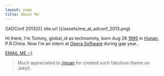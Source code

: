 ```yaml
---
layout: page
title: About Me
---
```


![ADConf 2013]({{ site.url }}/assets/me_at_adconf_2013.png)

Hi there, I'm Tommy, global_id as technommy, born Aug 26 <a href="http://en.wikipedia.org/wiki/1995" target="_blank">1995</a> in <a href="http://en.wikipedia.org/wiki/Hunan" target="_blank">Hunan</a>, P.R.China. Now I'm an intern at <a href="http://sphinx.oupeng.com/" target="_blank">Opera Software</a> during gap year.</a>.

<a href="mailto:technologier@gmail.com" target="_blank" class="big-button blue">EMAIL ME :-)</a>

> Much appreciated to [/muan](https://github.com/muan) for created such fabulous theme on Jekyll.
